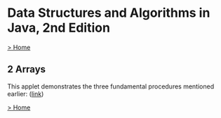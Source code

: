 # Data Structures and Algorithms in Java, 2nd Edition

[> Home](../README.md)
## 2 Arrays



This applet demonstrates the three fundamental procedures mentioned earlier: ([link](https://learning.oreilly.com/library/view/-/9780134849775/ch02.xhtml#a7e4c606-2144-44fd-a414-e831fc6da588))

[> Home](../README.md)